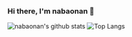 ### Hi there, I'm nabaonan 👋
![nabaonan's github stats](https://github-readme-stats.vercel.app/api?username=nabaonan&show_icons=true&theme=cobalt&border_radius=10&locale=cn&hide_border=true&text_color=EF51F3&icon_color=FF99EC&line_height=35) 
![Top Langs](https://github-readme-stats.vercel.app/api/top-langs/?username=nabaonan&border_radius=10&locale=cn&hide_border=true&bg_color=90,94168Aff,4E0047ff&text_color=FF99EC&title_color=FF99EC&hide_title=true)
<!--
**nabaonan/nabaonan** is a ✨ _special_ ✨ repository because its `README.md` (this file) appears on your GitHub profile.

Here are some ideas to get you started:

- 🔭 I’m currently working on ...
- 🌱 I’m currently learning ...
- 👯 I’m looking to collaborate on ...
- 🤔 I’m looking for help with ...
- 💬 Ask me about ...
- 📫 How to reach me: ...
- 😄 Pronouns: ...
- ⚡ Fun fact: ...
-->
